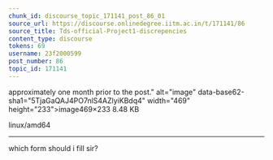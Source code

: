 ```yaml
---
chunk_id: discourse_topic_171141_post_86_01
source_url: https://discourse.onlinedegree.iitm.ac.in/t/171141/86
source_title: Tds-official-Project1-discrepencies
content_type: discourse
tokens: 69
username: 23f2000599
post_number: 86
topic_id: 171141
---
```


 approximately one month prior to the post." alt="image" data-base62-sha1="5TjaGaQAJ4PO7nlS4AZlyiKBdq4" width="469" height="233">image469×233 8.48 KB

linux/amd64

---

which form should i fill sir?
